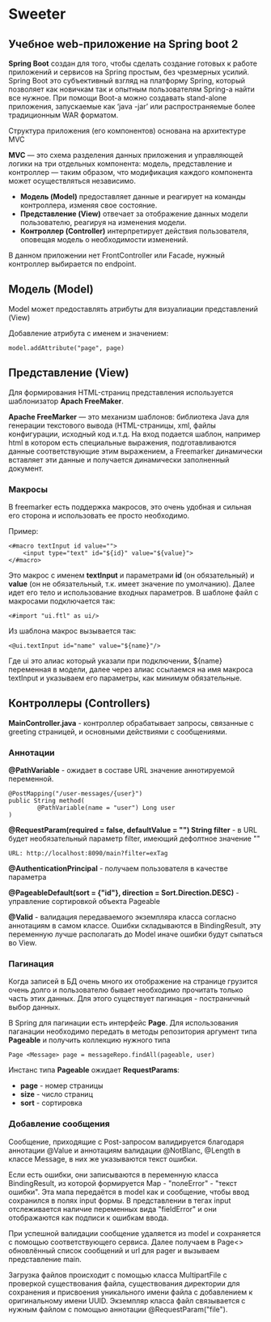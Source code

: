 # Sweeter

## Учебное web-приложение на Spring boot 2
**Spring Boot** создан для того, чтобы сделать создание готовых к работе приложений и сервисов на Spring простым, без чрезмерных усилий. Spring Boot это субъективный взгляд на платформу Spring, который позволяет как новичкам так и опытным пользователям Spring-а найти все нужное. При помощи Boot-а можно создавать stand-alone приложения, запускаемые как ‘java -jar’ или распространяемые более традиционным WAR форматом.

Структура приложения (его компонентов) основана на архитектуре MVC

**MVC** — это схема разделения данных приложения и управляющей логики на три отдельных компонента: модель, представление и контроллер — таким образом, что модификация каждого компонента может осуществляться независимо.

- **Модель (Model)** предоставляет данные и реагирует на команды контроллера, изменяя свое состояние.
- **Представление (View)** отвечает за отображение данных модели пользователю, реагируя на изменения модели.
- **Контроллер (Controller)** интерпретирует действия пользователя, оповещая модель о необходимости изменений.

В данном приложении нет FrontController или Facade, нужный контроллер выбирается по endpoint.

## Модель (Model)

Model может предоставлять атрибуты для визуалиации представлений (View)

Добавление атрибута с именем и значением:
	
	model.addAttribute("page", page)

## Представление (View)

Для формирования HTML-страниц представления используется шаблонизатор **Apach FreeMaker**.

**Apache FreeMarker** — это механизм шаблонов: библиотека Java для генерации текстового вывода (HTML-страницы, xml, файлы конфигурации, исходный код и.т.д. На вход подается шаблон, например html в котором есть специальные выражения, подготавливаются данные соответствующие этим выражением, а Freemarker динамически вставляет эти данные и получается динамически заполненный документ.

### Макросы

В freemarker есть поддержка макросов, это очень удобная и сильная его сторона и использовать ее просто необходимо.

Пример:

    <#macro textInput id value="">
    	<input type="text" id="${id}" value="${value}">
	</#macro>

Это макрос с именем **textInput** и параметрами **id** (он обязательный) и **value** (он не обязательный, т.к. имеет значение по умолчанию). Далее идет его тело и использование входных параметров. В шаблоне файл с макросами подключается так:

	<#import "ui.ftl" as ui/>

Из шаблона макрос вызывается так:

	<@ui.textInput id="name" value="${name}"/>

Где ui это алиас который указали при подключении, ${name} переменная в модели, далее через алиас ссылаемся на имя макроса textInput и указываем его параметры, как минимум обязательные. 

## Контроллеры (Controllers)

**MainController.java** - контроллер обрабатывает запросы, связанные с greeting страницей, и основными действиями с сообщениями.


### Аннотации
**@PathVariable** - ожидает в составе URL значение аннотируемой переменной.

    @PostMapping("/user-messages/{user}")
	public String method(
    		@PathVariable(name = "user") Long user
	)

**@RequestParam(required = false, defaultValue = "") String filter** - в URL будет необязательный параметр filter, имеющий дефолтное значение ""

    URL: http://localhost:8090/main?filter=exTag

**@AuthenticationPrincipal** - получаем пользователя в качестве параметра

**@PageableDefault(sort = {"id"}, direction = Sort.Direction.DESC)** - управление сортировкой объекта Pageable

**@Valid** - валидация передаваемого экземпляра класса согласно аннотациям в самом классе. Ошибки складываются в BindingResult, эту переменную лучше располагать до Model иначе ошибки будут сыпаться во View.


### **Пагинация**
Когда записей в БД очень много их отображение на странице грузится очень долго и пользователю бывает необходимо прочитать только часть этих данных. Для этого существует пагинация - постраничный выбор данных.


В Spring для пагинации есть интерфейс **Page**. Для использования паганации необходимо передать в методы репозитория аргумент типа **Pageable** и получить коллекцию нужного типа

    Page <Message> page = messageRepo.findAll(pageable, user)

Инстанс типа **Pageable** ожидает **RequestParams**: 
+ **page** - номер страницы 
+ **size** - число страниц 
+ **sort** - сортировка 

### **Добавление сообщения**

Сообщение, приходящие с Post-запросом валидируется благодаря аннотации @Value и аннотациям валидации @NotBlanc, @Length в классе Message, в них же указываются текст ошибки. 

Если есть ошибки, они записываются в переменную класса BindingResult, из которой формируется Map - "полеError" - "текст ошибки". Эта мапа передаётся в model как и сообщение, чтобы ввод сохранился в полях input формы. В представлении в тегах input отслеживается наличие переменных вида "fieldError" и они отображаются как подписи к ошибкам ввода. 

При успешной валидации сообщение удаляется из model и сохраняется с помощью соответствующего сервиса. Далее получаем в Page<> обновлённый список сообщений и url для pager и вызываем представление main.

Загрузка файлов происходит с помощью класса MultipartFile с проверкой существования файла, существования директории для сохранения и присвоения уникального имени файла с добавлением к оригинальному имени UUID. Экземпляр класса файл связывается с нужным файлом с помощью аннотации @RequestParam("file").




